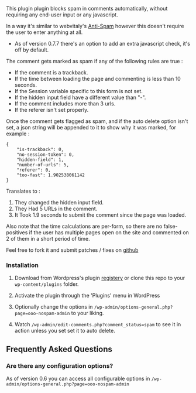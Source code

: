 This plugin plugin blocks spam in comments automatically, without requiring any end-user input or any javascript.

In a way it's similar to webvitaly's [Anti-Spam](http://wordpress.org/plugins/anti-spam/) however this doesn't
require the user to enter anything at all.

* As of version 0.7.7 there's an option to add an extra javascript check, it's off by default.

The comment gets marked as spam if any of the following rules are true :

* If the comment is a trackback.
* If the time between loading the page and commenting is less than 10 seconds.
* If the Session variable specific to this form is not set.
* If the hidden input field have a different value than "-".
* If the comment includes more than 3 urls.
* If the referer isn't set properly.

Once the comment gets flagged as spam, and if the auto delete option isn't set, a json string will be appended to it
to show why it was marked, for example :

    {
        "is-trackback": 0,
        "no-session-token": 0,
        "hidden-field": 1,
        "number-of-urls": 5,
        "referer": 0,
        "too-fast": 1.902538061142
    }

Translates to :

1. They changed the hidden input field.
2. They Had 5 URLs in the comment.
3. It Took 1.9 seconds to submit the comment since the page was loaded.

Also note that the time calculations are per-form, so there are no false-positives if the user has multiple pages open
 on the site and commented on 2 of them in a short period of time.

Feel free to fork it and submit patches / fixes on [github](https://github.com/OneOfOne/ooo-nospam)

### Installation ###

1. Download from Wordpress's plugin [registery](https://wordpress.org/plugins/oneofones-nospam/) or clone this repo to your `wp-content/plugins` folder.

2. Activate the plugin through the 'Plugins' menu in WordPress

3. Optionally change the options in `/wp-admin/options-general.php?page=ooo-nospam-admin` to your liking.

4. Watch `/wp-admin/edit-comments.php?comment_status=spam` to see it in action unless you set set it to auto delete.

## Frequently Asked Questions ##

### Are there any configuration options? ###

As of version 0.6 you can access all configurable options in `/wp-admin/options-general.php?page=ooo-nospam-admin`



